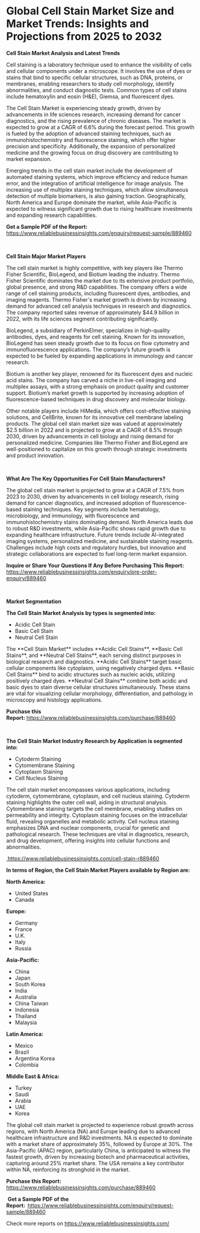 <p><h1>Global Cell Stain Market Size and Market Trends: Insights and Projections from 2025 to 2032</h1></p><p><strong>Cell Stain Market Analysis and Latest Trends</strong></p>
<p><p>Cell staining is a laboratory technique used to enhance the visibility of cells and cellular components under a microscope. It involves the use of dyes or stains that bind to specific cellular structures, such as DNA, proteins, or membranes, enabling researchers to study cell morphology, identify abnormalities, and conduct diagnostic tests. Common types of cell stains include hematoxylin and eosin (H&E), Giemsa, and fluorescent dyes.</p><p>The Cell Stain Market is experiencing steady growth, driven by advancements in life sciences research, increasing demand for cancer diagnostics, and the rising prevalence of chronic diseases. The market is expected to grow at a CAGR of 6.6% during the forecast period. This growth is fueled by the adoption of advanced staining techniques, such as immunohistochemistry and fluorescence staining, which offer higher precision and specificity. Additionally, the expansion of personalized medicine and the growing focus on drug discovery are contributing to market expansion.</p><p>Emerging trends in the cell stain market include the development of automated staining systems, which improve efficiency and reduce human error, and the integration of artificial intelligence for image analysis. The increasing use of multiplex staining techniques, which allow simultaneous detection of multiple biomarkers, is also gaining traction. Geographically, North America and Europe dominate the market, while Asia-Pacific is expected to witness significant growth due to rising healthcare investments and expanding research capabilities.</p></p>
<p><strong>Get a Sample PDF of the Report:&nbsp;</strong> <a href="https://www.reliablebusinessinsights.com/enquiry/request-sample/889460?utm_campaign=2201&utm_medium=2&utm_source=Github&utm_content=ia&utm_term=26012025&utm_id=cell-stain">https://www.reliablebusinessinsights.com/enquiry/request-sample/889460</a></p>
<p>&nbsp;</p>
<p><strong>Cell Stain Major Market Players</strong></p>
<p><p>The cell stain market is highly competitive, with key players like Thermo Fisher Scientific, BioLegend, and Biotium leading the industry. Thermo Fisher Scientific dominates the market due to its extensive product portfolio, global presence, and strong R&D capabilities. The company offers a wide range of cell staining products, including fluorescent dyes, antibodies, and imaging reagents. Thermo Fisher's market growth is driven by increasing demand for advanced cell analysis techniques in research and diagnostics. The company reported sales revenue of approximately $44.9 billion in 2022, with its life sciences segment contributing significantly.</p><p>BioLegend, a subsidiary of PerkinElmer, specializes in high-quality antibodies, dyes, and reagents for cell staining. Known for its innovation, BioLegend has seen steady growth due to its focus on flow cytometry and immunofluorescence applications. The company’s future growth is expected to be fueled by expanding applications in immunology and cancer research.</p><p>Biotium is another key player, renowned for its fluorescent dyes and nucleic acid stains. The company has carved a niche in live-cell imaging and multiplex assays, with a strong emphasis on product quality and customer support. Biotium’s market growth is supported by increasing adoption of fluorescence-based techniques in drug discovery and molecular biology.</p><p>Other notable players include HiMedia, which offers cost-effective staining solutions, and CellBrite, known for its innovative cell membrane labeling products. The global cell stain market size was valued at approximately $2.5 billion in 2022 and is projected to grow at a CAGR of 8.5% through 2030, driven by advancements in cell biology and rising demand for personalized medicine. Companies like Thermo Fisher and BioLegend are well-positioned to capitalize on this growth through strategic investments and product innovation.</p></p>
<p>&nbsp;</p>
<p><strong>What Are The Key Opportunities For Cell Stain Manufacturers?</strong></p>
<p><p>The global cell stain market is projected to grow at a CAGR of 7.5% from 2023 to 2030, driven by advancements in cell biology research, rising demand for cancer diagnostics, and increased adoption of fluorescence-based staining techniques. Key segments include hematology, microbiology, and immunology, with fluorescence and immunohistochemistry stains dominating demand. North America leads due to robust R&D investments, while Asia-Pacific shows rapid growth due to expanding healthcare infrastructure. Future trends include AI-integrated imaging systems, personalized medicine, and sustainable staining reagents. Challenges include high costs and regulatory hurdles, but innovation and strategic collaborations are expected to fuel long-term market expansion.</p></p>
<p><strong>Inquire or Share Your Questions If Any Before Purchasing This Report:</strong> <a href="https://www.reliablebusinessinsights.com/enquiry/pre-order-enquiry/889460?utm_campaign=2201&utm_medium=2&utm_source=Github&utm_content=ia&utm_term=26012025&utm_id=cell-stain">https://www.reliablebusinessinsights.com/enquiry/pre-order-enquiry/889460</a></p>
<p>&nbsp;</p>
<p><strong>Market Segmentation</strong></p>
<p><strong>The Cell Stain Market Analysis by types is segmented into:</strong></p>
<p><ul><li>Acidic Cell Stain</li><li>Basic Cell Stain</li><li>Neutral Cell Stain</li></ul></p>
<p><p>The **Cell Stain Market** includes **Acidic Cell Stains**, **Basic Cell Stains**, and **Neutral Cell Stains**, each serving distinct purposes in biological research and diagnostics. **Acidic Cell Stains** target basic cellular components like cytoplasm, using negatively charged dyes. **Basic Cell Stains** bind to acidic structures such as nucleic acids, utilizing positively charged dyes. **Neutral Cell Stains** combine both acidic and basic dyes to stain diverse cellular structures simultaneously. These stains are vital for visualizing cellular morphology, differentiation, and pathology in microscopy and histology applications.</p></p>
<p><strong>Purchase this Report:&nbsp;</strong><a href="https://www.reliablebusinessinsights.com/purchase/889460?utm_campaign=2201&utm_medium=2&utm_source=Github&utm_content=ia&utm_term=26012025&utm_id=cell-stain">https://www.reliablebusinessinsights.com/purchase/889460</a></p>
<p>&nbsp;</p>
<p><strong>The Cell Stain Market Industry Research by Application is segmented into:</strong></p>
<p><ul><li>Cytoderm Staining</li><li>Cytomembrane Staining</li><li>Cytoplasm Staining</li><li>Cell Nucleus Staining</li></ul></p>
<p><p>The cell stain market encompasses various applications, including cytoderm, cytomembrane, cytoplasm, and cell nucleus staining. Cytoderm staining highlights the outer cell wall, aiding in structural analysis. Cytomembrane staining targets the cell membrane, enabling studies on permeability and integrity. Cytoplasm staining focuses on the intracellular fluid, revealing organelles and metabolic activity. Cell nucleus staining emphasizes DNA and nuclear components, crucial for genetic and pathological research. These techniques are vital in diagnostics, research, and drug development, offering insights into cellular functions and abnormalities.</p></p>
<p><a href="https://www.reliablebusinessinsights.com/cell-stain-r889460?utm_campaign=2201&utm_medium=2&utm_source=Github&utm_content=ia&utm_term=26012025&utm_id=cell-stain">&nbsp;https://www.reliablebusinessinsights.com/cell-stain-r889460</a></p>
<p><strong>In terms of Region, the Cell Stain Market Players available by Region are:</strong></p>
<p>
    <p> <strong> North America: </strong>
        <ul>
            <li>United States</li>
            <li>Canada</li>
        </ul>
        </p> 
    <p> <strong> Europe: </strong>
        <ul>
            <li>Germany</li>
            <li>France</li>
            <li>U.K.</li>
            <li>Italy</li>
            <li>Russia</li>
        </ul>
        </p> 
    <p> <strong> Asia-Pacific: </strong>
        <ul>
            <li>China</li>
            <li>Japan</li>
            <li>South Korea</li>
            <li>India</li>
            <li>Australia</li>
            <li>China Taiwan</li>
            <li>Indonesia</li>
            <li>Thailand</li>
            <li>Malaysia</li>
        </ul>
        </p> 
    <p> <strong> Latin America: </strong>
        <ul>
            <li>Mexico</li>
            <li>Brazil</li>
            <li>Argentina Korea</li>
            <li>Colombia</li>
        </ul>
        </p> 
    <p> <strong> Middle East & Africa: </strong>
        <ul>
            <li>Turkey</li>
            <li>Saudi</li>
            <li>Arabia</li>
            <li>UAE</li>
            <li>Korea</li>
        </ul>
    </p>
    </p>
<p><p>The global cell stain market is projected to experience robust growth across regions, with North America (NA) and Europe leading due to advanced healthcare infrastructure and R&D investments. NA is expected to dominate with a market share of approximately 35%, followed by Europe at 30%. The Asia-Pacific (APAC) region, particularly China, is anticipated to witness the fastest growth, driven by increasing biotech and pharmaceutical activities, capturing around 25% market share. The USA remains a key contributor within NA, reinforcing its stronghold in the market.</p></p>
<p><strong>Purchase this Report: </strong><a href="https://www.reliablebusinessinsights.com/purchase/889460?utm_campaign=2201&utm_medium=2&utm_source=Github&utm_content=ia&utm_term=26012025&utm_id=cell-stain">https://www.reliablebusinessinsights.com/purchase/889460</a></p>
<p>&nbsp;<strong>Get a Sample PDF of the Report:&nbsp;&nbsp;</strong><a href="https://www.reliablebusinessinsights.com/enquiry/request-sample/889460?utm_campaign=2201&utm_medium=2&utm_source=Github&utm_content=ia&utm_term=26012025&utm_id=cell-stain">https://www.reliablebusinessinsights.com/enquiry/request-sample/889460</a></p>
<p><strong></strong></p>
<p>Check more reports on <a href="https://www.reliablebusinessinsights.com/?utm_campaign=2201&utm_medium=2&utm_source=Github&utm_content=ia&utm_term=26012025&utm_id=cell-stain">https://www.reliablebusinessinsights.com/</a></p>